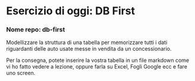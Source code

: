 # Esercizio di oggi: DB First
### Nome repo: db-first

Modellizzare la struttura di una tabella per memorizzare tutti i dati riguardanti delle auto usate messe in vendita da un concessionario.<br>

Per la consegna, potete inserire la vostra tabella in un file markdown come vi ho fatto vedere a lezione, oppure farla su Excel, Fogli Google ecc e fare uno screen.
